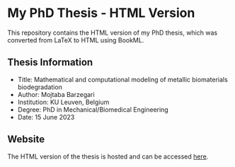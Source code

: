 # My PhD Thesis - HTML Version

This repository contains the HTML version of my PhD thesis, which was converted from LaTeX to HTML using BookML.

## Thesis Information
* Title: Mathematical and computational modeling of metallic biomaterials biodegradation
* Author: Mojtaba Barzegari
* Institution: KU Leuven, Belgium
* Degree: PhD in Mechanical/Biomedical Engineering
* Date: 15 June 2023

## Website
The HTML version of the thesis is hosted and can be accessed [here](https://mbarzegary.github.io/phd-thesis-website/).
